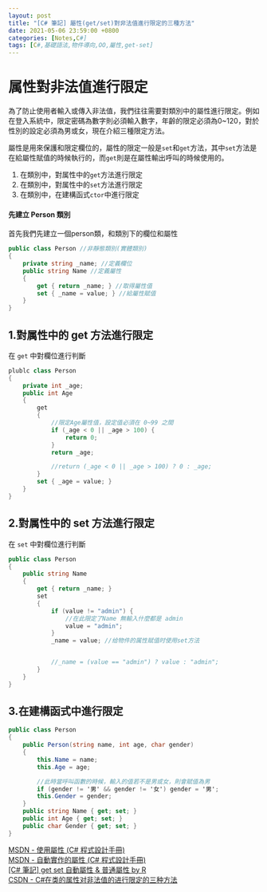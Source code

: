 ```yaml
---
layout: post
title: "[C# 筆記] 屬性(get/set)對非法值進行限定的三種方法"
date: 2021-05-06 23:59:00 +0800
categories: [Notes,C#]
tags: [C#,基礎語法,物件導向,OO,屬性,get-set]
---
```



# 属性對非法值進行限定

為了防止使用者輸入或傳入非法值，我們往往需要對類別中的屬性進行限定。例如在登入系統中，限定密碼為數字則必須輸入數字，年齡的限定必須為0~120，對於性別的設定必須為男或女，現在介紹三種限定方法。        

屬性是用來保護和限定欄位的，屬性的限定一般是`set`和`get`方法，其中`set`方法是在給屬性賦值的時候執行的，而`get`則是在屬性輸出呼叫的時候使用的。   
1. 在類別中，對属性中的`get`方法進行限定
2. 在類別中，對属性中的`set`方法進行限定
3. 在類別中，在建構函式`ctor`中進行限定

#### 先建立 Person 類別

首先我們先建立一個person類，和類別下的欄位和屬性

```c#
public class Person //非靜態類別(實體類別)
{
    private string _name; //定義欄位
    public string Name //定義屬性
    {
        get { return _name; } //取得屬性值
        set { _name = value; } //給屬性賦值
    }
}
```

## 1.對属性中的 get 方法進行限定

在 `get` 中對欄位進行判斷

```c#
plublc class Person
{
    private int _age;
    public int Age
    {
        get
        {
            //限定Age屬性值，設定值必須在 0~99 之間
            if (_age < 0 || _age > 100) {
                return 0;
            }
            return _age;

            //return (_age < 0 || _age > 100) ? 0 : _age;
        }
        set { _age = value; }
    }
}
```

## 2.對属性中的 set 方法進行限定

在 `set` 中對欄位進行判斷

```c#
public class Person
{
    public string Name
    {
        get { return _name; }
        set
        {
            if (value != "admin") {
                //在此限定了Name 無輸入什麼都是 admin
                value = "admin";
            }
            _name = value; //给物件的属性赋值时使用set方法


            //_name = (value == "admin") ? value : "admin"; 
        }
    }
}
```

## 3.在建構函式中進行限定

```c#
public class Person
{
    public Person(string name, int age, char gender)
    {
        this.Name = name;
        this.Age = age;

        //此時當呼叫函數的時候，輸入的值若不是男或女，則會賦值為男
        if (gender != '男' && gender != '女') gender = '男';
        this.Gender = gender;
    }
    public string Name { get; set; }
    public int Age { get; set; }
    public char Gender { get; set; }
}
```

[MSDN - 使用屬性 (C# 程式設計手冊)](https://learn.microsoft.com/zh-tw/dotnet/csharp/programming-guide/classes-and-structs/using-properties)     
[MSDN - 自動實作的屬性 (C# 程式設計手冊)](https://learn.microsoft.com/zh-tw/dotnet/csharp/programming-guide/classes-and-structs/auto-implemented-properties)        
[[C# 筆記] get set 自動屬性 & 普通屬性  by R](https://riivalin.github.io/posts/2011/01/auto-and-normal-properties/)     
[CSDN - C#在类的属性对非法值的进行限定的三种方法](https://blog.csdn.net/weixin_46096032/article/details/121537152)